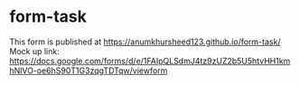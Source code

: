 # form-task
This form is published at https://anumkhursheed123.github.io/form-task/
Mock up link: https://docs.google.com/forms/d/e/1FAIpQLSdmJ4tz9zUZ2b5U5htvHH1kmhNlVO-oe6hS90T1G3zqgTDTqw/viewform
